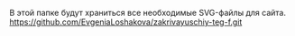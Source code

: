 В этой папке будут храниться все необходимые SVG-файлы для сайта.
https://github.com/EvgeniaLoshakova/zakrivayuschiy-teg-f.git 